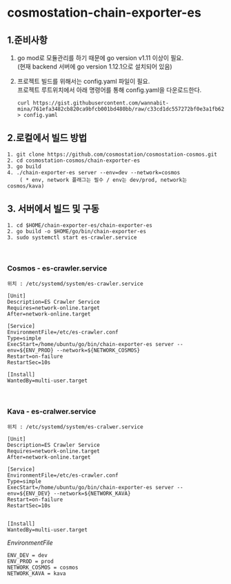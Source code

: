 # cosmostation-chain-exporter-es

## 1.준비사항

1. go mod로 모듈관리를 하기 때문에 go version v1.11 이상이 필요. <br/>
   (현재 backend 서버에 go version 1.12.1으로 설치되어 있음)

2. 프로젝트 빌드를 위해서는 config.yaml 파일이 필요. <br/>
   프로젝트 루트위치에서 아래 명령어를 통해 config.yaml을 다운로드한다. <br/>
   ```
   curl https://gist.githubusercontent.com/wannabit-mina/761efa3482cb820ca9bfcb001bd480bb/raw/c33cd1dc557272bf0e3a1fb6209492e4aa9380e9/config.yaml > config.yaml
   ```

## 2.로컬에서 빌드 방법

```
1. git clone https://github.com/cosmostation/cosmostation-cosmos.git
2. cd cosmostation-cosmos/chain-exporter-es
3. go build
4. ./chain-exporter-es server --env=dev --network=cosmos
    ( * env, network 플래그는 필수 / env는 dev/prod, network는 cosmos/kava)
```

## 3. 서버에서 빌드 및 구동

```
1. cd $HOME/chain-exporter-es/chain-exporter-es
2. go build -o $HOME/go/bin/chain-exporter-es
3. sudo systemctl start es-crawler.service
```

<br/>

### Cosmos - es-crawler.service

`위치 : /etc/systemd/system/es-crawler.service`

```
[Unit]
Description=ES Crawler Service
Requires=network-online.target
After=network-online.target

[Service]
EnvironmentFile=/etc/es-crawler.conf
Type=simple
ExecStart=/home/ubuntu/go/bin/chain-exporter-es server --env=${ENV_PROD} --network=${NETWORK_COSMOS}
Restart=on-failure
RestartSec=10s

[Install]
WantedBy=multi-user.target
```

<br/>

### Kava - es-cralwer.service

`위치 : /etc/systemd/system/es-cralwer.service`

```
[Unit]
Description=ES Crawler Service
Requires=network-online.target
After=network-online.target

[Service]
EnvironmentFile=/etc/es-crawler.conf
Type=simple
ExecStart=/home/ubuntu/go/bin/chain-exporter-es server --env=${ENV_DEV} --network=${NETWORK_KAVA}
Restart=on-failure
RestartSec=10s


[Install]
WantedBy=multi-user.target
```

_EnvironmentFile_

```
ENV_DEV = dev
ENV_PROD = prod
NETWORK_COSMOS = cosmos
NETWORK_KAVA = kava
```
